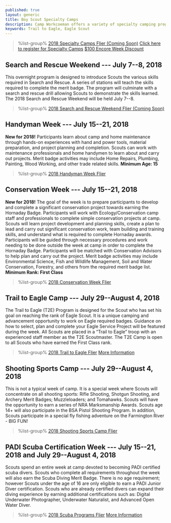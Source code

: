 ```yaml
---
published: true
layout: generic
title: Boy Scout Specialty Camps
description: Camp Workcoeman offers a variety of specialty camping programs. Each offers unique enrichment and advancement activities.
keywords: Trail to Eagle, Eagle Scout
---
```


> %list-group%
> <a href="{{ site.url }}/pdf/#" class="list-group-item">2018 Specialty Camps Flier (Coming Soon)</a>
> <a href="{{ site.url }}/boy-scouts/register/" class="list-group-item">Click here to register for Specialty Camps</a>
> <a href="{{ site.url }}/pdf/2018/2018-encore-week.pdf" class="list-group-item">$100 Encore Week Discount</a>

## Search and Rescue Weekend --- July 7--8, 2018

This overnight program is designed to introduce Scouts the various skills
required in Search and Rescue. A series of stations will teach the skills
required to complete the merit badge. The program will culminate with a search
and rescue drill allowing Scouts to demonstrate the skills learned. The 2018
Search and Rescue Weekend will be held July 7--8.

> %list-group%
> <a href="{{ site.url }}/#" class="list-group-item">2018 Search and Rescue Weekend Flier (Coming Soon)</a>

## Handyman Week --- July 15--21, 2018

**New for 2018!** Participants learn about camp and home maintenance through
hands-on experiences with hand and power tools, material preparation, and 
project planning and completion. Scouts can work with maintenance professionals
and home handymen to learn about and carry out projects. Merit badge activities
may include Home Repairs, Plumbing, Painting, Wood Working, and other trade 
related skills. **Minimum Age: 15**

> %list-group%
> <a href="{{ site.url }}/pdf/2018/2018-specialty-flier.pdf" class="list-group-item">2018 Handyman Week Flier</a>

## Conservation Week --- July 15--21, 2018

**New for 2018!** The goal of the week is to prepare participants to develop and
complete a significant conservation project towards earning the Hornaday Badge.
Participants will work with Ecology/Conservation camp staff and professionals to
complete simple conservation projects at camp. Scouts will learn project
development and planning skills, create a plan to lead and carry out significant
conservation work, team building and training skills, and understand what is
required to complete Hornaday awards. Participants will be guided through
necessary procedures and work needing to be done outside the week at camp in
order to complete the Hornaday Badge. Participants will be matched with
Conservation Advisors to help plan and carry out the project. Merit badge
activities may include Environmental Science, Fish and Wildlife Management, Soil
and Water Conservation, Forestry, and others from the required merit badge list.
**Minimum Rank: First Class**

> %list-group%
> <a href="{{ site.url }}/pdf/2018/2018-specialty-flier.pdf" class="list-group-item">2018 Conservation Week Flier</a>

## Trail to Eagle Camp --- July 29--August 4, 2018

The Trail to Eagle (T2E) Program is designed for the Scout who has set his goal on reaching the rank of Eagle Scout. It is a unique camping and advancement opportunity to work on Eagle required badges. Guidance on how to select, plan and complete your Eagle Service Project will be featured during the week. All Scouts are placed in a “Trail to Eagle” troop with an experienced staff member as the T2E Scoutmaster. The T2E Camp is open to all Scouts who have earned the First Class rank.

> %list-group%
> <a href="{{ site.url }}/pdf/2018/2018-t2e-flier.pdf" class="list-group-item">2018 Trail to Eagle Flier</a>
> <a href="{{ site.url }}/boy-scouts/trail-to-eagle/" class="list-group-item">More Information</a>

## Shooting Sports Camp --- July 29--August 4, 2018

This is not a typical week of camp. It is a special week where Scouts will concentrate on all shooting sports: Rifle Shooting, Shotgun Shooting, and Archery Merit Badges; Muzzleloaders; and Tomahawks. Scouts will have the opportunity to earn a series of NRA Marksmanship Awards. Scouts age 14+ will also participate in the BSA Pistol Shooting Program. In addition, Scouts participate in a special fly fishing adventure on the Farmington River - BIG FUN!

> %list-group%
> <a href="{{ site.url }}/pdf/2018/2018-shooting-sports-flier.pdf" class="list-group-item">2018 Shooting Sports Camp Flier</a>

## PADI Scuba Certification Week --- July 15--21, 2018 and July 29--August 4, 2018

Scouts spend an entire week at camp devoted to becoming PADI certified scuba divers. Scouts who complete all requirements throughout the week will also earn the Scuba Diving Merit Badge. There is no age requirement; however Scouts under the age of 16 are only eligible to earn a PADI Junior Diver certification. Scouts who are already certified divers can expand their diving experience by earning additional certifications such as: Digital Underwater Photographer, Underwater Naturalist, and Advanced Open Water Diver.

> %list-group%
> <a href="{{ site.url }}/pdf/2018/2018-scuba-flier.pdf" class="list-group-item">2018 Scuba Programs Flier</a>
> <a href="{{ site.url }}/boy-scouts/special-programs/scuba/" class="list-group-item">More Information</a>
